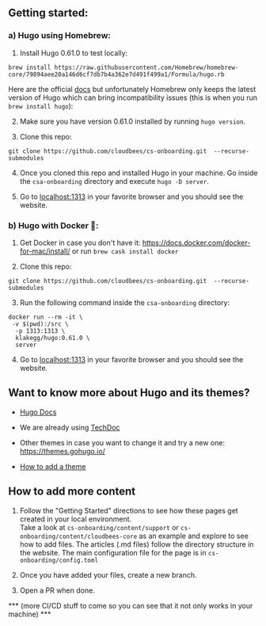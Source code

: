 ## Getting started:

### a) Hugo using Homebrew:

1. Install Hugo 0.61.0 to test locally:

```brew install https://raw.githubusercontent.com/Homebrew/homebrew-core/79894aee20a146d6cf7db7b4a362e7d491f499a1/Formula/hugo.rb```

Here are the official [docs](https://gohugo.io/getting-started/installing/#install-hugo-with-brew) but unfortunately Homebrew only keeps the latest version of Hugo which can bring incompatibility issues (this is when you run ```brew install hugo```):


2. Make sure you have version 0.61.0 installed by running ```hugo version```.

3. Clone this repo:

```git clone https://github.com/cloudbees/cs-onboarding.git  --recurse-submodules```

4. Once you cloned this repo and installed Hugo in your machine. Go inside the ```csa-onboarding``` directory and execute ```hugo -D server```. 

5. Go to [localhost:1313](localhost:1313) in your favorite browser and you should see the website.


### b) Hugo with Docker 🐳:

1. Get Docker in case you don't have it: https://docs.docker.com/docker-for-mac/install/ or run ```brew cask install docker```

2. Clone this repo:

```git clone https://github.com/cloudbees/cs-onboarding.git  --recurse-submodules```


3. Run the following command inside the ```csa-onboarding``` directory:

``` 
docker run --rm -it \
 -v $(pwd):/src \
  -p 1313:1313 \
  klakegg/hugo:0.61.0 \
  server 
```

4. Go to [localhost:1313](localhost:1313) in your favorite browser and you should see the website.


## Want to know more about Hugo and its themes?

* [Hugo Docs](https://gohugo.io/documentation/)

* We are already using [TechDoc](https://themes.gohugo.io/hugo-theme-techdoc/)

* Other themes in case you want to change it and try a new one:
https://themes.gohugo.io/

* [How to add a theme](https://gohugo.io/getting-started/quick-start/#step-3-add-a-theme)

## How to add more content

1. Follow the "Getting Started" directions to see how these pages get created in your local environment.  
Take a look at ```cs-onboarding/content/support``` or ```cs-onboarding/content/cloudbees-core``` as an example and explore to see how to add files. The articles (.md files) follow the directory structure in the website. The main configuration file for the page is in ```cs-onboarding/config.toml ```

2. Once you have added your files, create a new branch.

3. Open a PR when done.

*** (more CI/CD stuff to come so you can see that it not only works in your machine) ***







